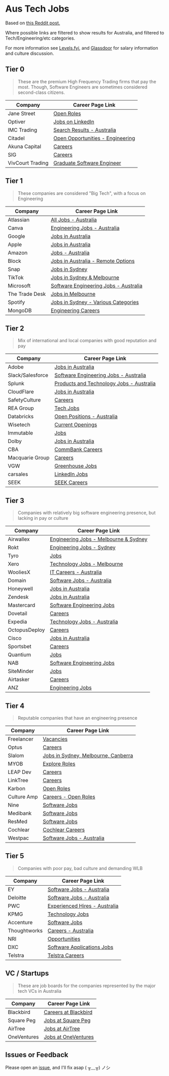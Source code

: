 # Aus Tech Jobs

Based on [this Reddit post.](https://www.reddit.com/r/cscareerquestionsOCE/comments/1fe7zhl/2024_updated_australian_company_tier_list/?share_id=OI3Sq06kDOoYpPCt4lLPR&utm_content=2&utm_medium=ios_app&utm_name=ioscss&utm_source=share&utm_term=1)

Where possible links are filtered to show results for Australia, and filtered to Tech/Engineering/etc categories.

For more information see [Levels.fyi](https://www.levels.fyi/t/software-engineer/locations/australia), and [Glassdoor](https://www.glassdoor.com.au/) for salary information and culture discussion.

## Tier 0

> These are the premium High Frequency Trading firms that pay the most. Though, Software Engineers are sometimes considered second-class citizens.

| Company          | Career Page Link                                                                                    |
| ---------------- | --------------------------------------------------------------------------------------------------- |
| Jane Street      | [Open Roles](https://www.janestreet.com/join-jane-street/open-roles/)                               |
| Optiver          | [Jobs on LinkedIn](https://www.linkedin.com/company/optiver/jobs/?originalSubdomain=au)             |
| IMC Trading      | [Search Results - Australia](https://careers.imc.com/ap/en/search-results?qcountry=Australia)       |
| Citadel          | [Open Opportunities - Engineering](https://www.citadel.com/careers/open-opportunities/engineering/) |
| Akuna Capital    | [Careers](https://akunacapital.com/careers#careers)                                                 |
| SIG              | [Careers](https://careers.sig.com/)                                                                 |
| VivCourt Trading | [Graduate Software Engineer](https://www.vivcourt.com/careers/graduate-software-engineer/)          |

## Tier 1

> These companies are considered "Big Tech", with a focus on Engineering

| Company        | Career Page Link                                                                                                                                                                                                                                               |
| -------------- | -------------------------------------------------------------------------------------------------------------------------------------------------------------------------------------------------------------------------------------------------------------- |
| Atlassian      | [All Jobs - Australia](https://www.atlassian.com/company/careers/all-jobs?team=&location=Australia&search=)                                                                                                                                                    |
| Canva          | [Engineering Jobs - Australia](https://www.lifeatcanva.com/en/jobs/?page=1&team=Engineering&country=Australia&pagesize=20#results)                                                                                                                             |
| Google         | [Jobs in Australia](https://www.google.com/about/careers/applications/jobs/results/?location=Australia)                                                                                                                                                        |
| Apple          | [Jobs in Australia](https://jobs.apple.com/en-au/search?location=australia-AUSC)                                                                                                                                                                               |
| Amazon         | [Jobs - Australia](https://www.amazon.jobs/en/search?base_query=&loc_query=Australia&latitude=&longitude=&loc_group_id=&invalid_location=false&country=AUS&city=&region=&county=)                                                                              |
| Block          | [Jobs in Australia - Remote Options](https://block.xyz/careers/jobs?isRemote=true&locations%5B%5D=Melbourne%2C%20Australia&locations%5B%5D=Sydney%2C%20Australia)                                                                                              |
| Snap           | [Jobs in Sydney](https://careers.snap.com/jobs?location=Sydney)                                                                                                                                                                                                |
| TikTok         | [Jobs in Sydney & Melbourne](https://careers.tiktok.com/position?keywords=&category=&location=CT_1102314%2CCT_244&project=&type=&job_hot_flag=&current=1&limit=10&functionCategory=&tag=)                                                                      |
| Microsoft      | [Software Engineering Jobs - Australia](https://jobs.careers.microsoft.com/global/en/search?lc=Australia&p=Software%20Engineering&l=en_us&pg=1&pgSz=20&o=Relevance&flt=true)                                                                                   |
| The Trade Desk | [Jobs in Melbourne](https://careers.thetradedesk.com/jobs?location=melbourne)                                                                                                                                                                                  |
| Spotify        | [Jobs in Sydney - Various Categories](https://www.lifeatspotify.com/jobs?l=sydney&c=backend&c=client-c&c=data&c=developer-tools-infrastructure&c=engineering-leadership&c=machine-learning&c=mobile&c=network-engineering-it&c=security&c=tech-research&c=web) |
| MongoDB        | [Engineering Careers](https://www.mongodb.com/company/careers/teams/engineering)                                                                                                                                                                               |

## Tier 2

> Mix of international and local companies with good reputation and pay

| Company          | Career Page Link                                                                                                                                                                            |
| ---------------- | ------------------------------------------------------------------------------------------------------------------------------------------------------------------------------------------- |
| Adobe            | [Jobs in Australia](https://careers.adobe.com/us/en/search-results?qcountry=Australia)                                                                                                      |
| Slack/Salesforce | [Software Engineering Jobs - Australia](https://careers.salesforce.com/en/jobs/?search=&country=Australia&team=Software+Engineering&pagesize=20#results)                                    |
| Splunk           | [Products and Technology Jobs - Australia](https://www.splunk.com/en_us/careers/search-jobs.html?page=1&location=Australia&team=Products%20and%20Technology)                                |
| CloudFlare       | [Jobs in Australia](https://www.cloudflare.com/careers/jobs/?location=Australia)                                                                                                            |
| SafetyCulture    | [Careers](https://safetyculture.com/jobs/)                                                                                                                                                  |
| REA Group        | [Tech Jobs](https://www.rea-group.com/careers/jobs/?team%5B0%5D=Tech_Other#job-results)                                                                                                     |
| Databricks       | [Open Positions - Australia](https://www.databricks.com/company/careers/open-positions?department=all&location=Australia)                                                                   |
| Wisetech         | [Current Openings](https://www.wisetechglobal.com/careers/current-openings/)                                                                                                                |
| Immutable        | [Jobs](https://www.immutable.com/jobs)                                                                                                                                                      |
| Dolby            | [Jobs in Australia](https://jobs.dolby.com/careers?location=australia&pid=25278532&domain=dolby.com&sort_by=relevance&triggerGoButton=false&triggerGoButton=true)                           |
| CBA              | [CommBank Careers](https://cba.wd3.myworkdayjobs.com/CommBank_Careers?locationCountry=d903bb3fedad45039383f6de334ad4db&jobFamilyGroup=089636baad99015305bcc5419301256c)                     |
| Macquarie Group  | [Careers](https://recruitment.macquarie.com/en_US/careers/SearchJobs/?592=%5B887281%5D&592_format=9525&1270=%5B347511%5D&1270_format=3248&listFilterMode=1&jobRecordsPerPage=9&jobOffset=0) |
| VGW              | [Greenhouse Jobs](https://job-boards.greenhouse.io/vgw)                                                                                                                                     |
| carsales         | [LinkedIn Jobs](https://www.linkedin.com/jobs/search/?currentJobId=4047624447&f_C=41624&geoId=92000000&origin=COMPANY_PAGE_JOBS_CLUSTER_EXPANSION)                                          |
| SEEK             | [SEEK Careers](https://www.seek.com.au/SEEK-jobs/at-this-company)                                                                                                                           |

## Tier 3

> Companies with relatively big software engineering presence, but lacking in pay or culture

| Company       | Career Page Link                                                                                                                                                                                                                                    |
| ------------- | --------------------------------------------------------------------------------------------------------------------------------------------------------------------------------------------------------------------------------------------------- |
| Airwallex     | [Engineering Jobs - Melbourne & Sydney](https://careers.airwallex.com/jobs/?team%5B%5D=engineering&location%5B%5D=melbourne&location%5B%5D=sydney&order=newest)                                                                                     |
| Rokt          | [Engineering Jobs - Sydney](https://www.rokt.com/careers/?teams=Engineering&location=Sydney)                                                                                                                                                        |
| Tyro          | [Jobs](https://tyro.wd3.myworkdayjobs.com/Tyro)                                                                                                                                                                                                     |
| Xero          | [Technology Jobs - Melbourne](https://jobs.lever.co/xero?department=Technology&location=Melbourne%2C%20AU)                                                                                                                                          |
| WooliesX      | [IT Careers - Australia](https://www.wowcareers.com.au/jobs/listing?page=1&query=&expertise=Information+Technology&postcode=&location_within=&refine_requisition_number=&refine_posted_within=&state=&country=Australia&worktype=&brand=WooliesX)   |
| Domain        | [Software Jobs - Australia](https://www.domain.com.au/group/life-at-domain/careers/jobs/?locations=sydney-office%2Cmelbourne-office%2Cperth-office%2Cbrisbane-office&filter=&keyword=software)                                                      |
| Honeywell     | [Jobs in Australia](https://careers.honeywell.com/us/en/search-results?keywords=&p=ChIJ38WHZwf9KysRUhNblaFnglM&location=Australia)                                                                                                                  |
| Zendesk       | [Jobs in Australia](https://jobs.zendesk.com/us/en/search-results?qcountry=Australia)                                                                                                                                                               |
| Mastercard    | [Software Engineering Jobs](https://careers.mastercard.com/us/en/c/software-engineering-jobs)                                                                                                                                                       |
| Dovetail      | [Careers](https://dovetail.com/careers/#hiring-process)                                                                                                                                                                                             |
| Expedia       | [Technology Jobs - Australia](https://careers.expediagroup.com/jobs/?keyword=&filter%5Bcategory%5D=Technology&filter%5Bcountry%5D=Australia)                                                                                                        |
| OctopusDeploy | [Careers](https://octopus.com/company/careers)                                                                                                                                                                                                      |
| Cisco         | [Jobs in Australia](https://jobs.cisco.com/jobs/SearchJobs/?21178=%5B214420%5D&21178_format=6020&21181=%5B187%5D&21181_format=6023&listFilterMode=1)                                                                                                |
| Sportsbet     | [Careers](https://careers.sportsbet.com.au/jobs/search?query=)                                                                                                                                                                                      |
| Quantium      | [Jobs](https://quantium.elmotalent.com.au/careers/external/jobs?page=1)                                                                                                                                                                             |
| NAB           | [Software Engineering Jobs](https://careers.nab.com.au/en/filter/?search-keyword=&category=software%20engineering)                                                                                                                                  |
| SiteMinder    | [Jobs](https://www.siteminder.com/jobs/)                                                                                                                                                                                                            |
| Airtasker     | [Careers](https://www.airtasker.com/us/careers/)                                                                                                                                                                                                    |
| ANZ           | [Engineering Jobs](https://careers.anz.com/search/?createNewAlert=false&q=&locationsearch=&optionsFacetsDD_country=&optionsFacetsDD_customfield4=&optionsFacetsDD_customfield5=Engineering&optionsFacetsDD_facility=&optionsFacetsDD_customfield1=) |

## Tier 4

> Reputable companies that have an engineering presence

| Company     | Career Page Link                                                                                                                                                                                                       |
| ----------- | ---------------------------------------------------------------------------------------------------------------------------------------------------------------------------------------------------------------------- |
| Freelancer  | [Vacancies](https://www.freelancer.com.au/careers#vacancies)                                                                                                                                                           |
| Optus       | [Careers](https://www.optus.com.au/about/careers)                                                                                                                                                                      |
| Slalom      | [Jobs in Sydney, Melbourne, Canberra](https://jobs.slalom.com/#/?locations=Sydney,Melbourne,Canberra&keywords=software)                                                                                                |
| MYOB        | [Explore Roles](https://careers.myob.com/explore-roles)                                                                                                                                                                |
| LEAP Dev    | [Careers](https://www.leapdev.io/careers)                                                                                                                                                                              |
| LinkTree    | [Careers](https://linktr.ee/s/about/careers)                                                                                                                                                                           |
| Karbon      | [Open Roles](https://karbonhq.com/careers/#roles)                                                                                                                                                                      |
| Culture Amp | [Careers - Open Roles](https://www.cultureamp.com/company/careers#open-roles)                                                                                                                                          |
| Nine        | [Software Jobs](https://ninecareers.com.au/apply-now/?search=software)                                                                                                                                                 |
| Medibank    | [Software Jobs](https://jobs.medibank.com.au/search/?createNewAlert=false&q=software&optionsFacetsDD_customfield1=&optionsFacetsDD_customfield2=)                                                                      |
| ResMed      | [Software Jobs](https://resmed.wd3.myworkdayjobs.com/en-US/ResMed_External_Careers?q=software&source=resmed_careers&locationCountry=d903bb3fedad45039383f6de334ad4db)                                                  |
| Cochlear    | [Cochlear Careers](https://cochlear.wd3.myworkdayjobs.com/Cochlear_Careers?locations=066c4eba02cc1000aed05b59af5e0000&jobFamilyGroup=0861563e299c1000e3caebf38bd00000)                                                 |
| Westpac     | [Software Jobs - Australia](https://ebuu.fa.ap1.oraclecloud.com/hcmUI/CandidateExperience/en/sites/CX/requisitions?keyword=software&location=Australia&locationId=300000000294772&locationLevel=country&mode=location) |

## Tier 5

> Companies with poor pay, bad culture and demanding WLB

| Company      | Career Page Link                                                                                                                                                                                             |
| ------------ | ------------------------------------------------------------------------------------------------------------------------------------------------------------------------------------------------------------ |
| EY           | [Software Jobs - Australia](https://careers.ey.com/ey/search/?createNewAlert=false&q=software&locationsearch=australia&optionsFacetsDD_country=AU&optionsFacetsDD_customfield1=)                             |
| Deloitte     | [Software Jobs - Australia](https://jobs.deloitte.com.au/search/?createNewAlert=false&q=software&locationsearch=australia&optionsFacetsDD_city=&optionsFacetsDD_customfield4=&optionsFacetsDD_customfield1=) |
| PWC          | [Experienced Hires - Australia](https://jobs-au.pwc.com/experiencedhires/au/en/search-results)                                                                                                               |
| KPMG         | [Technology Jobs](https://kpmg.com/au/en/home/careers/job-search/technology.html)                                                                                                                            |
| Accenture    | [Software Jobs](https://www.accenture.com/au-en/careers/jobsearch?jk=software&sb=0&vw=0&is_rj=0&pg=1)                                                                                                        |
| Thoughtworks | [Careers - Australia](https://www.thoughtworks.com/en-au/careers)                                                                                                                                            |
| NRI          | [Opportunities](https://nri-anz.com/careers/#opportunities)                                                                                                                                                  |
| DXC          | [Software Applications Jobs](https://careers.dxc.com/global/en/c/software-applications-jobs)                                                                                                                 |
| Telstra      | [Telstra Careers](https://telstra.wd3.myworkdayjobs.com/Telstra_Careers?jobFamilyGroup=c9e2230c29a501d616f983a2eb055f31)                                                                                     |

## VC / Startups
> These are job boards for the companies represented by the major tech VCs in Australia

| Company      | Career Page Link                                                                                                                                                         |
| ------------ | ------------------------------------------------------------------------------------------------------------------------------------------------------------------------ |
| Blackbird    | [Careers at Blackbird](https://www.blackbird.vc/careers-at-blackbird#careers-collection)                                                                                |
| Square Peg   | [Jobs at Square Peg](https://squarepeg.getro.com/jobs?filter=eyJzZWFyY2hhYmxlX2xvY2F0aW9ucyI6WyJBdXN0cmFsaWEiXSwiam9iX2Z1bmN0aW9ucyI6WyJTb2Z0d2FyZSUyMEVuZ2luZWVyaW5nIl19) |
| AirTree      | [Jobs at AirTree](https://jobs.airtree.vc/jobs?filter=eyJzZWFyY2hhYmxlX2xvY2F0aW9ucyI6WyJBdXN0cmFsaWEiXSwiam9iX2Z1bmN0aW9ucyI6WyJTb2Z0d2FyZSUyMEVuZ2luZWVyaW5nIl19)        |
| OneVentures  | [Jobs at OneVentures](https://jobs.one-ventures.com.au/jobs?filter=eyJzZWFyY2hhYmxlX2xvY2F0aW9ucyI6WyJBdXN0cmFsaWEiXSwiam9iX2Z1bmN0aW9ucyI6WyJTb2Z0d2FyZSUyMEVuZ2luZWVyaW5nIl19) |

## Issues or Feedback
Please open an [issue](https://github.com/xdaybreakerx/australia-tech-jobs/issues), and I'll fix asap ( ╥﹏╥) ノシ 
